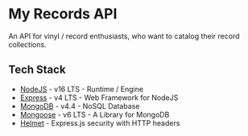 # My Records API

An API for vinyl / record enthusiasts, who want to catalog their record collections.
## Tech Stack

* [NodeJS](https://nodejs.org/en/) - v16 LTS - Runtime / Engine
* [Express](https://expressjs.com/) - v4 LTS - Web Framework for NodeJS 
* [MongoDB](https://www.mongodb.com/) - v4.4 - NoSQL Database
* [Mongoose](https://mongoosejs.com/) - v6 LTS - A Library for MongoDB
* [Helmet](https://helmetjs.github.io/) - Express.js security with HTTP headers
